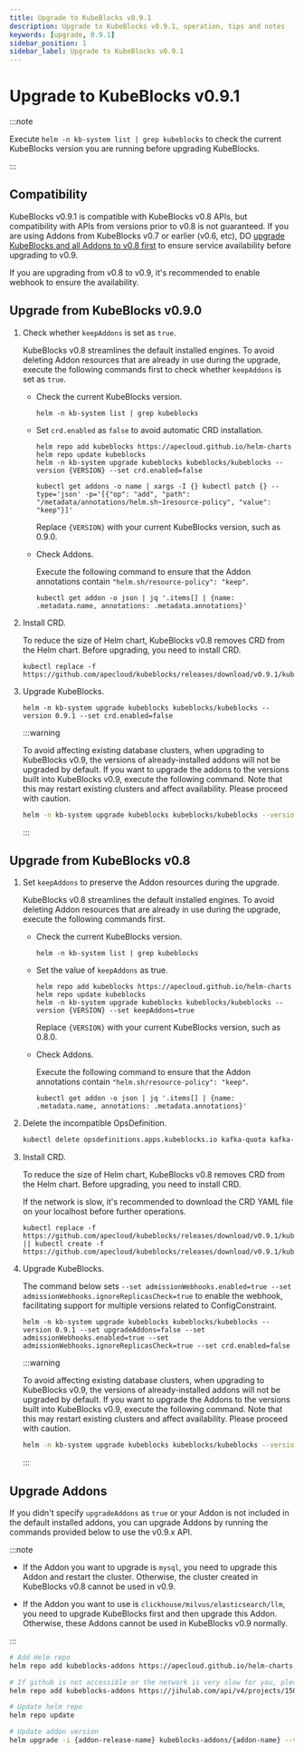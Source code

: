 ```yaml
---
title: Upgrade to KubeBlocks v0.9.1
description: Upgrade to KubeBlocks v0.9.1, operation, tips and notes
keywords: [upgrade, 0.9.1]
sidebar_position: 1
sidebar_label: Upgrade to KubeBlocks v0.9.1
---
```


# Upgrade to KubeBlocks v0.9.1

:::note

Execute `helm -n kb-system list | grep kubeblocks` to check the current KubeBlocks version you are running before upgrading KubeBlocks.

:::

## Compatibility

KubeBlocks v0.9.1 is compatible with KubeBlocks v0.8 APIs, but compatibility with APIs from versions prior to v0.8 is not guaranteed. If you are using Addons from KubeBlocks v0.7 or earlier (v0.6, etc), DO [upgrade KubeBlocks and all Addons to v0.8 first](./upgrade-kubeblocks-to-0.8.md) to ensure service availability before upgrading to v0.9.

If you are upgrading from v0.8 to v0.9, it's recommended to enable webhook to ensure the availability.

## Upgrade from KubeBlocks v0.9.0

1. Check whether `keepAddons` is set as `true`.

    KubeBlocks v0.8 streamlines the default installed engines. To avoid deleting Addon resources that are already in use during the upgrade, execute the following commands first to check whether `keepAddons` is set as `true`.

    - Check the current KubeBlocks version.

         ```shell
         helm -n kb-system list | grep kubeblocks
         ```

    - Set `crd.enabled` as `false` to avoid automatic CRD installation.

         ```shell
         helm repo add kubeblocks https://apecloud.github.io/helm-charts
         helm repo update kubeblocks
         helm -n kb-system upgrade kubeblocks kubeblocks/kubeblocks --version {VERSION} --set crd.enabled=false
         
         kubectl get addons -o name | xargs -I {} kubectl patch {} --type='json' -p='[{"op": "add", "path": "/metadata/annotations/helm.sh~1resource-policy", "value": "keep"}]'
         ```

         Replace `{VERSION}` with your current KubeBlocks version, such as 0.9.0.

    - Check Addons.

         Execute the following command to ensure that the Addon annotations contain `"helm.sh/resource-policy": "keep"`.

         ```shell
         kubectl get addon -o json | jq '.items[] | {name: .metadata.name, annotations: .metadata.annotations}'
         ```

2. Install CRD.

    To reduce the size of Helm chart, KubeBlocks v0.8 removes CRD from the Helm chart. Before upgrading, you need to install CRD.

    ```shell
    kubectl replace -f https://github.com/apecloud/kubeblocks/releases/download/v0.9.1/kubeblocks_crds.yaml
    ```

3. Upgrade KubeBlocks.

    ```shell
    helm -n kb-system upgrade kubeblocks kubeblocks/kubeblocks --version 0.9.1 --set crd.enabled=false
    ```

    :::warning

    To avoid affecting existing database clusters, when upgrading to KubeBlocks v0.9, the versions of already-installed addons will not be upgraded by default. If you want to upgrade the addons to the versions built into KubeBlocks v0.9, execute the following command. Note that this may restart existing clusters and affect availability. Please proceed with caution.

    ```bash
    helm -n kb-system upgrade kubeblocks kubeblocks/kubeblocks --version 0.9.1 --set upgradeAddons=true --set crd.enabled=false
    ```

    :::

## Upgrade from KubeBlocks v0.8

1. Set `keepAddons` to preserve the Addon resources during the upgrade.

    KubeBlocks v0.8 streamlines the default installed engines. To avoid deleting Addon resources that are already in use during the upgrade, execute the following commands first.

    - Check the current KubeBlocks version.

         ```shell
         helm -n kb-system list | grep kubeblocks
         ```

    - Set the value of `keepAddons` as true.

         ```shell
         helm repo add kubeblocks https://apecloud.github.io/helm-charts
         helm repo update kubeblocks
         helm -n kb-system upgrade kubeblocks kubeblocks/kubeblocks --version {VERSION} --set keepAddons=true
         ```

         Replace `{VERSION}` with your current KubeBlocks version, such as 0.8.0.

    - Check Addons.

         Execute the following command to ensure that the Addon annotations contain `"helm.sh/resource-policy": "keep"`.

         ```shell
         kubectl get addon -o json | jq '.items[] | {name: .metadata.name, annotations: .metadata.annotations}'
         ```

2. Delete the incompatible OpsDefinition.

   ```bash
   kubectl delete opsdefinitions.apps.kubeblocks.io kafka-quota kafka-topic kafka-user-acl switchover
   ```

3. Install CRD.

    To reduce the size of Helm chart, KubeBlocks v0.8 removes CRD from the Helm chart. Before upgrading, you need to install CRD.

    If the network is slow, it's recommended to download the CRD YAML file on your localhost before further operations.

    ```shell
    kubectl replace -f https://github.com/apecloud/kubeblocks/releases/download/v0.9.1/kubeblocks_crds.yaml || kubectl create -f https://github.com/apecloud/kubeblocks/releases/download/v0.9.1/kubeblocks_crds.yaml 
    ```

4. Upgrade KubeBlocks.

    The command below sets `--set admissionWebhooks.enabled=true --set admissionWebhooks.ignoreReplicasCheck=true` to enable the webhook, facilitating support for multiple versions related to ConfigConstraint.

    ```shell
    helm -n kb-system upgrade kubeblocks kubeblocks/kubeblocks --version 0.9.1 --set upgradeAddons=false --set admissionWebhooks.enabled=true --set admissionWebhooks.ignoreReplicasCheck=true --set crd.enabled=false 
    ```

    :::warning

    To avoid affecting existing database clusters, when upgrading to KubeBlocks v0.9, the versions of already-installed addons will not be upgraded by default. If you want to upgrade the Addons to the versions built into KubeBlocks v0.9, execute the following command. Note that this may restart existing clusters and affect availability. Please proceed with caution.

    ```bash
    helm -n kb-system upgrade kubeblocks kubeblocks/kubeblocks --version 0.9.1 --set upgradeAddons=true --set admissionWebhooks.enabled=true --set admissionWebhooks.ignoreReplicasCheck=true  --set crd.enabled=false 
    ```

    :::

## Upgrade Addons

If you didn't specify `upgradeAddons` as `true` or your Addon is not included in the default installed addons, you can upgrade Addons by running the commands provided below to use the v0.9.x API.

:::note

- If the Addon you want to upgrade is `mysql`, you need to upgrade this Addon and restart the cluster. Otherwise, the cluster created in KubeBlocks v0.8 cannot be used in v0.9.

- If the Addon you want to use is `clickhouse/milvus/elasticsearch/llm`, you need to upgrade KubeBlocks first and then upgrade this Addon. Otherwise, these Addons cannot be used in KubeBlocks v0.9 normally.

:::

```bash
# Add Helm repo 
helm repo add kubeblocks-addons https://apecloud.github.io/helm-charts

# If github is not accessible or the network is very slow for you, please use following repo instead
helm repo add kubeblocks-addons https://jihulab.com/api/v4/projects/150246/packages/helm/stable

# Update helm repo
helm repo update

# Update addon version
helm upgrade -i {addon-release-name} kubeblocks-addons/{addon-name} --version x.y.z -n kb-system   
```
